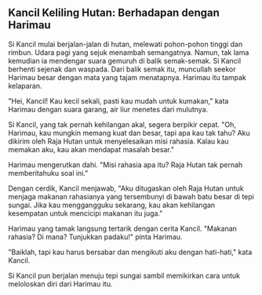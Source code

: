 ## Kancil Keliling Hutan: Berhadapan dengan Harimau

Si Kancil mulai berjalan-jalan di hutan, melewati pohon-pohon tinggi dan rimbun. Udara pagi yang sejuk menambah semangatnya. Namun, tak lama kemudian ia mendengar suara gemuruh di balik semak-semak. Si Kancil berhenti sejenak dan waspada. Dari balik semak itu, muncullah seekor Harimau besar dengan mata yang tajam menatapnya. Harimau itu tampak kelaparan.

"Hei, Kancil! Kau kecil sekali, pasti kau mudah untuk kumakan," kata Harimau dengan suara garang, air liur menetes dari mulutnya.

Si Kancil, yang tak pernah kehilangan akal, segera berpikir cepat. "Oh, Harimau, kau mungkin memang kuat dan besar, tapi apa kau tak tahu? Aku dikirim oleh Raja Hutan untuk menyelesaikan misi rahasia. Kalau kau memakan aku, kau akan mendapat masalah besar."

Harimau mengerutkan dahi. "Misi rahasia apa itu? Raja Hutan tak pernah memberitahuku soal ini."

Dengan cerdik, Kancil menjawab, "Aku ditugaskan oleh Raja Hutan untuk menjaga makanan rahasianya yang tersembunyi di bawah batu besar di tepi sungai. Jika kau menggangguku sekarang, kau akan kehilangan kesempatan untuk mencicipi makanan itu juga."

Harimau yang tamak langsung tertarik dengan cerita Kancil. "Makanan rahasia? Di mana? Tunjukkan padaku!" pinta Harimau.

"Baiklah, tapi kau harus bersabar dan mengikuti aku dengan hati-hati," kata Kancil.

Si Kancil pun berjalan menuju tepi sungai sambil memikirkan cara untuk meloloskan diri dari Harimau itu.
